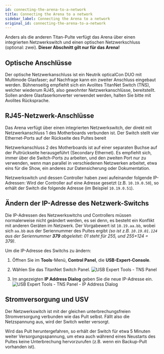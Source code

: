 ```yaml
---
id: connecting-the-arena-to-a-network
title: Connecting the Arena to a network
sidebar_label: Connecting the Arena to a network
original_id: connecting-the-arena-to-a-network
---
```


Anders als die anderen Titan-Pulte verfügt das Arena über einen
integrierten Netzwerkswitch und einen optischen Netzwerkschluss
(optional: zwei). **Dieser Abschnitt gilt nur für das Arena!**

Optische Anschlüsse
-------------------

Der optische Netzwerkanschluss ist ein Neutrik opticalCon DUO mit
Multimode Glasfaser; auf Nachfrage kann ein zweiter Anschluss eingebaut
werden. Bühnenseitig empfiehlt sich ein Avolites TitanNet Switch (TNS),
welcher wiederum RJ45, also gewohnter Netzwerkanschlüsse, bereitstellt.
Sollen andere Glasfaserkonverter verwendet werden, halten Sie bitte mit
Avolites Rücksprache.

RJ45-Netzwerk-Anschlüsse
------------------------

Das Arena verfügt über einen integrierten Netzwerkswitch, der direkt mit
Netzwerkanschluss 1 des Motherboards verbunden ist. Der Switch stellt
vier Ethernet-Ports auf der Rückseite des Pultes bereit

Netzwerkanschluss 2 des Motherboards ist auf einer separaten Buchse auf
der Pultrückseite herausgeführt (Secondary Ethernet). Es empfiehlt sich,
immer über die Switch-Ports zu arbeiten, und den zweiten Port nur zu
verwenden, wenn man parallel in verschiedenen Netzwerken arbeitet, etwa
eins für die Show, ein anderes zur Datensicherung oder Dokumentation.

Netzwerkswitch und dessen Controller haben zwei aufeinander folgende
IP-Adressen: Wird der Controller auf eine Adresse gesetzt (z.B.
`10.19.0.50`), so erhält der Switch die folgende Adresse (im Beispiel
`10.19.0.51`).

Ändern der IP-Adresse des Netzwerk-Switchs
------------------------------------------

Die IP-Adressen des Netzwerkswitchs und Controllers müssen normalerweise
nicht geändert werden, es sei denn, es besteht ein Konflikt mit anderen
Geräten im Netzwerk. Der Vorgabewert ist `10.19.aa.bb`, wobei sich `aa.bb` 
aus der Seriennummer des Pultes ergibt *(so ist z.B. `10.19.01.124` aus der 
Seriennummer **379** abgeleitet: 01 steht für 255, und 255+124 = 379)*.

Um die IP-Adresse des Switchs zu ändern:

1. Öffnen Sie im **Tools**-Menü, **Control Panel**, die **USB-Expert-Console**.

2. Wählen Sie das TitanNet Switch Panel.
![USB Expert Tools - TNS Panel](/docs/images/USB-Expert-Tools-TNS-Panel.png)

3. Im angezeigten **IP Address Dialog** geben Sie die neue IP-Adresse ein.
![USB Expert Tools - TNS Panel - IP Address Dialog](/docs/images/USB-Expert-Tools-TNS-Panel-IP-Address-Dialog.png)

Stromversorgung und USV 
-----------------------

Der Netzwerkswitch ist mit der gleichen unterbrechungsfreien
Stromversorgung verbunden wie das Pult selbst. Fällt also die
Netzspannung aus, wird der Switch weiter versorgt.

Wird das Pult heruntergefahren, so erhält der Switch für etwa 5 Minuten
weiter Versorgungsspannung, um etwa auch während eines Neustarts des
Pultes keine Unterbrechung hervorzurufen (z.B. wenn ein Backup-Pult
vorhanden ist).


